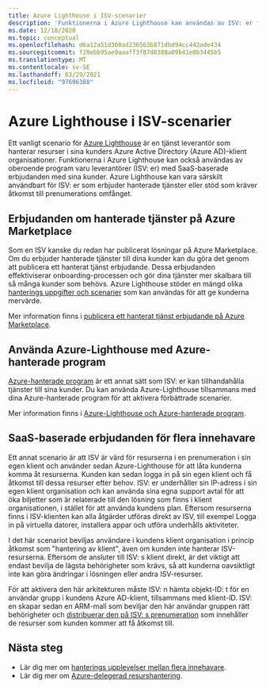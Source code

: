 ```yaml
---
title: Azure Lighthouse i ISV-scenarier
description: 'Funktionerna i Azure Lighthouse kan användas av ISV: er för mer flexibilitet med kund erbjudanden.'
ms.date: 12/18/2020
ms.topic: conceptual
ms.openlocfilehash: d6a12a51d360ad236563b871dbd94cc442ade434
ms.sourcegitcommit: f28ebb95ae9aaaff3f87d8388a09b41e0b3445b5
ms.translationtype: MT
ms.contentlocale: sv-SE
ms.lasthandoff: 03/29/2021
ms.locfileid: "97696388"
---
```

# <a name="azure-lighthouse-in-isv-scenarios"></a>Azure Lighthouse i ISV-scenarier

Ett vanligt scenario för [Azure Lighthouse](../overview.md) är en tjänst leverantör som hanterar resurser i sina kunders Azure Active Directory (Azure AD)-klient organisationer. Funktionerna i Azure Lighthouse kan också användas av oberoende program varu leverantörer (ISV: er) med SaaS-baserade erbjudanden med sina kunder. Azure Lighthouse kan vara särskilt användbart för ISV: er som erbjuder hanterade tjänster eller stöd som kräver åtkomst till prenumerations omfånget.

## <a name="managed-service-offers-in-azure-marketplace"></a>Erbjudanden om hanterade tjänster på Azure Marketplace

Som en ISV kanske du redan har publicerat lösningar på Azure Marketplace. Om du erbjuder hanterade tjänster till dina kunder kan du göra det genom att publicera ett hanterat tjänst erbjudande. Dessa erbjudanden effektiviserar onboarding-processen och gör dina tjänster mer skalbara till så många kunder som behövs. Azure Lighthouse stöder en mängd olika [hanterings uppgifter och scenarier](cross-tenant-management-experience.md#enhanced-services-and-scenarios) som kan användas för att ge kunderna mervärde.

Mer information finns i [publicera ett hanterat tjänst erbjudande på Azure Marketplace](../how-to/publish-managed-services-offers.md).

## <a name="using-azure-lighthouse-with-azure-managed-applications"></a>Använda Azure-Lighthouse med Azure-hanterade program

[Azure-hanterade program](../../azure-resource-manager/managed-applications/overview.md) är ett annat sätt som ISV: er kan tillhandahålla tjänster till sina kunder. Du kan använda Azure-Lighthouse tillsammans med dina Azure-hanterade program för att aktivera förbättrade scenarier.

Mer information finns i [Azure-Lighthouse och Azure-hanterade program](managed-applications.md).

## <a name="saas-based-multi-tenant-offerings"></a>SaaS-baserade erbjudanden för flera innehavare

Ett annat scenario är att ISV är värd för resurserna i en prenumeration i sin egen klient och använder sedan Azure-Lighthouse för att låta kunderna komma åt resurserna. Kunden kan sedan logga in på sin egen klient och få åtkomst till dessa resurser efter behov. ISV: er underhåller sin IP-adress i sin egen klient organisation och kan använda sina egna support avtal för att öka biljetter som är relaterade till den lösning som finns i klient organisationen, i stället för att använda kundens plan. Eftersom resurserna finns i ISV-klienten kan alla åtgärder utföras direkt av ISV, till exempel Logga in på virtuella datorer, installera appar och utföra underhålls aktiviteter.

I det här scenariot beviljas användare i kundens klient organisation i princip åtkomst som "hantering av klient", även om kunden inte hanterar ISV-resurserna. Eftersom de ansluter till ISV: s klient direkt, är det viktigt att endast bevilja de lägsta behörigheter som krävs, så att kunderna oavsiktligt inte kan göra ändringar i lösningen eller andra ISV-resurser.

För att aktivera den här arkitekturen måste ISV: n hämta objekt-ID: t för en användar grupp i kundens Azure AD-klient, tillsammans med klient-ID. ISV: en skapar sedan en ARM-mall som beviljar den här användar gruppen rätt behörigheter och [distribuerar den på ISV: s prenumeration](../how-to/onboard-customer.md) som innehåller de resurser som kunden kommer att få åtkomst till.

## <a name="next-steps"></a>Nästa steg

- Lär dig mer om [hanterings upplevelser mellan flera innehavare](cross-tenant-management-experience.md).
- Lär dig mer om [Azure-delegerad resurshantering](azure-delegated-resource-management.md).